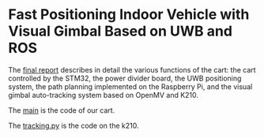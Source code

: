 # Fast Positioning Indoor Vehicle with Visual Gimbal Based on UWB and ROS
The [final report](https://github.com/Wendy-Ying/Fast-Positioning-Indoor-Vehicle-with-Visual-Gimbal-Based-on-UWB-and-ROS/blob/main/%E7%BB%93%E9%A2%98%E6%8A%A5%E5%91%8A_%E4%B8%80%E7%A7%8D%E5%9F%BA%E4%BA%8E%20uwb%20%E8%AE%BE%E5%A4%87%E5%92%8C%20ros%20%E6%8E%A7%E5%88%B6%E7%B3%BB%E7%BB%9F%E7%9A%84%E5%BF%AB%E9%80%9F%E9%83%A8%E7%BD%B2%E5%AE%A4%E5%86%85%E5%AE%9A%E4%BD%8D%E8%A7%86%E8%A7%89%E4%BA%91%E5%8F%B0%E5%B0%8F%E8%BD%A6.pdf) describes in detail the various functions of the cart: the cart controlled by the STM32, the power divider board, the UWB positioning system, the path planning implemented on the Raspberry Pi, and the visual gimbal auto-tracking system based on OpenMV and K210.

The [main](https://github.com/Wendy-Ying/Fast-Positioning-Indoor-Vehicle-with-Visual-Gimbal-Based-on-UWB-and-ROS/tree/main/main) is the code of our cart.

The [tracking.py](https://github.com/Wendy-Ying/Fast-Positioning-Indoor-Vehicle-with-Visual-Gimbal-Based-on-UWB-and-ROS/blob/main/tracking.py) is the code on the k210.
